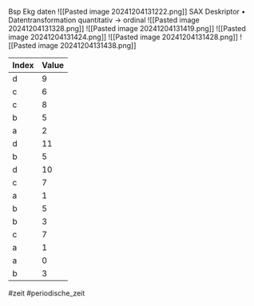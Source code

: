 Bsp Ekg daten
![[Pasted image 20241204131222.png]]
SAX Deskriptor
• Datentransformation quantitativ → ordinal
![[Pasted image 20241204131328.png]]
![[Pasted image 20241204131419.png]]
![[Pasted image 20241204131424.png]]
![[Pasted image 20241204131428.png]]
![[Pasted image 20241204131438.png]]


| **Index** | **Value** |
|-----------|-----------|
| d         | 9         |
| c         | 6         |
| c         | 8         |
| b         | 5         |
| a         | 2         |
| d         | 11        |
| b         | 5         |
| d         | 10        |
| c         | 7         |
| a         | 1         |
| b         | 5         |
| b         | 3         |
| c         | 7         |
| a         | 1         |
| a         | 0         |
| b         | 3         |



#zeit #periodische_zeit 